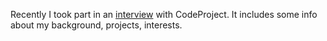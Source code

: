 Recently I took part in an [interview](http://www.codeproject.com/KB/interviews/Interview-Daniel-Vaughan.aspx) with CodeProject. It includes some info about my background, projects, interests. 
